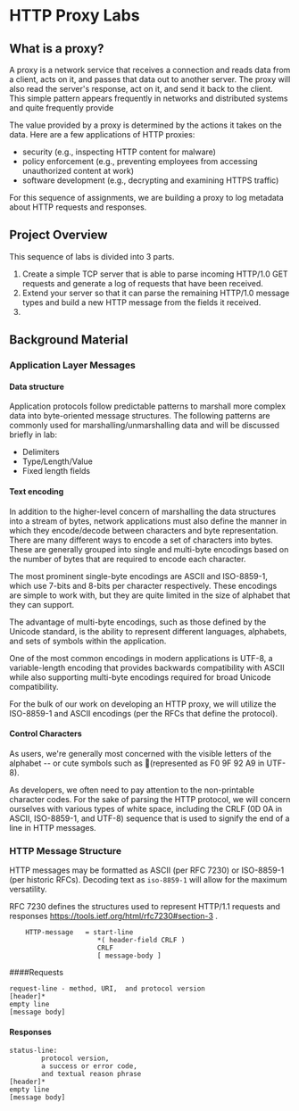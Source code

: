 # HTTP Proxy Labs 

## What is a proxy?

A proxy is a network service that receives a connection and reads data
from a client, acts on it, and passes that data out to another server.
The proxy will also read the server&apos;s response, act on it, and send it
back to the client. This simple pattern appears frequently in networks
and distributed systems and quite frequently provide

The value provided by a proxy is determined by the actions it takes on
the data. Here are a few applications of HTTP proxies:

-   security (e.g., inspecting HTTP content for malware)
-   policy enforcement (e.g., preventing employees from accessing unauthorized content at work)
-   software development (e.g., decrypting and examining HTTPS traffic)

For this sequence of assignments, we are building a proxy to log
metadata about HTTP requests and responses.

## Project Overview

This sequence of labs is divided into 3 parts.

1. Create a simple TCP server that is able to parse incoming HTTP/1.0 GET requests and generate a log of requests that have been received.
2. Extend your server so that it can parse the remaining HTTP/1.0 message types and build a new HTTP message from the fields it received.
3. 

## Background Material

### Application Layer Messages

#### Data structure

Application protocols follow predictable patterns to marshall more
complex data into byte-oriented message structures. The following
patterns are commonly used for marshalling/unmarshalling data and will
be discussed briefly in lab:

-   Delimiters
-   Type/Length/Value
-   Fixed length fields

#### Text encoding

In addition to the higher-level concern of marshalling the data
structures into a stream of bytes, network applications must also define
the manner in which they encode/decode between characters and byte
representation. There are many different ways to encode a set of
characters into bytes. These are generally grouped into single and
multi-byte encodings based on the number of bytes that are required to
encode each character.

The most prominent single-byte encodings are ASCII and ISO-8859-1, which
use 7-bits and 8-bits per character respectively. These encodings are
simple to work with, but they are quite limited in the size of alphabet
that they can support.

The advantage of multi-byte encodings, such as those defined by the
Unicode standard, is the ability to represent different languages,
alphabets, and sets of symbols within the application.

One of the most common encodings in modern applications is UTF-8, a
variable-length encoding that provides backwards compatibility with
ASCII while also supporting multi-byte encodings required for broad
Unicode compatibility.

For the bulk of our work on developing an HTTP proxy, we will utilize
the ISO-8859-1 and ASCII encodings (per the RFCs that define the
protocol).

#### Control Characters

As users, we're generally most concerned with the visible letters of the
alphabet -- or cute symbols such as 💩(represented as F0 9F 92 A9 in
UTF-8).

As developers, we often need to pay attention to the non-printable
character codes. For the sake of parsing the HTTP protocol, we will
concern ourselves with various types of white space, including the CRLF
(0D 0A in ASCII, ISO-8859-1, and UTF-8) sequence that is used to signify
the end of a line in HTTP messages.

### HTTP Message Structure

HTTP messages may be formatted as ASCII (per RFC 7230) or ISO-8859-1
(per historic RFCs). Decoding text as `iso-8859-1` will allow for the
maximum versatility.

RFC 7230 defines the structures used to represent HTTP/1.1 requests and
responses https://tools.ietf.org/html/rfc7230#section-3 .

```
    HTTP-message   = start-line
                      *( header-field CRLF )
                      CRLF
                      [ message-body ]
```

####Requests 

```
request-line - method, URI,  and protocol version
[header]*
empty line
[message body]

```

#### Responses

    status-line:
            protocol version, 
            a success or error code, 
            and textual reason phrase
    [header]*
    empty line
    [message body]
